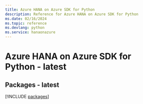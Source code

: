 ```yaml
---
title: Azure HANA on Azure SDK for Python
description: Reference for Azure HANA on Azure SDK for Python
ms.date: 02/16/2024
ms.topic: reference
ms.devlang: python
ms.service: hanaonazure
---
```

# Azure HANA on Azure SDK for Python - latest
## Packages - latest
[!INCLUDE [packages](hana-on-azure-index.md)]